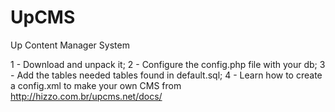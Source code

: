 # UpCMS
Up Content Manager System

1 - Download and unpack it;
2 - Configure the config.php file with your db;
3 - Add the tables needed tables found in default.sql;
4 - Learn how to create a config.xml to make your own CMS from http://hizzo.com.br/upcms.net/docs/

